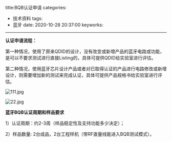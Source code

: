 title:BQB认证申请
categories:
  - 技术资料
tags:
  - 蓝牙
date: 2020-10-28 20:37:00
keyworks: 
---

**认证申请流程：**

第一种情况，使用了原来QDID的设计，没有改变或新增产品的蓝牙电路或功能，是可以不要求测试进行直接Listing的，具体可提供QDID给实验室进行评估。

 

第二种情况，使用蓝牙芯片设计产品或者对已取得认证的产品进行电路修改或新增设计，则需要增加新的测试来完成认证，具体可提供产品规格书给实验室进行评估。

 

![111.jpg](https://xie-jerry.github.io/picture/1.jpg)

 

![22.jpg](https://xie-jerry.github.io/picture/2.jpg)

 

**蓝牙BQB认证周期和样品要求**

1）认证周期：约2-3周（样品稳定性及支持功能多少决定）；

 

2）样品数量: 2台成品，2台工程样机（带RF直量线能进入BQB测试模式）。
